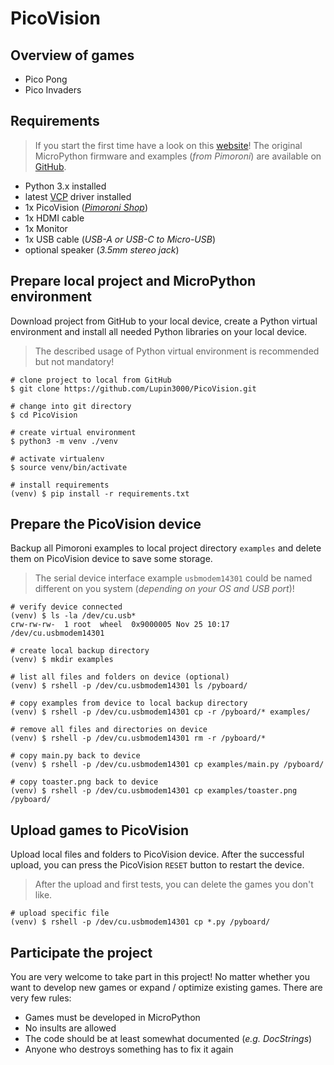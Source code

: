 # PicoVision

## Overview of games

- Pico Pong
- Pico Invaders

## Requirements

> If you start the first time have a look on this [website](https://learn.pimoroni.com/article/getting-started-with-picovision)! The original MicroPython firmware and examples (_from Pimoroni_) are available on [GitHub](https://github.com/pimoroni/picovision#introduction).

- Python 3.x installed
- latest [VCP](https://www.silabs.com/developers/usb-to-uart-bridge-vcp-drivers?tab=downloads) driver installed
- 1x PicoVision (_[Pimoroni Shop](https://shop.pimoroni.com/products/picovision)_)
- 1x HDMI cable
- 1x Monitor
- 1x USB cable (_USB-A or USB-C to Micro-USB_)
- optional speaker (_3.5mm stereo jack_)

## Prepare local project and MicroPython environment

Download project from GitHub to your local device, create a Python virtual environment and install all needed Python libraries on your local device.

> The described usage of Python virtual environment is recommended but not mandatory!

```shell
# clone project to local from GitHub
$ git clone https://github.com/Lupin3000/PicoVision.git

# change into git directory
$ cd PicoVision

# create virtual environment
$ python3 -m venv ./venv

# activate virtualenv
$ source venv/bin/activate

# install requirements
(venv) $ pip install -r requirements.txt
```

## Prepare the PicoVision device

Backup all Pimoroni examples to local project directory `examples` and delete them on PicoVision device to save some storage.

> The serial device interface example `usbmodem14301` could be named different on you system (_depending on your OS and USB port_)!

```shell
# verify device connected
(venv) $ ls -la /dev/cu.usb*
crw-rw-rw-  1 root  wheel  0x9000005 Nov 25 10:17 /dev/cu.usbmodem14301

# create local backup directory
(venv) $ mkdir examples

# list all files and folders on device (optional)
(venv) $ rshell -p /dev/cu.usbmodem14301 ls /pyboard/

# copy examples from device to local backup directory
(venv) $ rshell -p /dev/cu.usbmodem14301 cp -r /pyboard/* examples/

# remove all files and directories on device
(venv) $ rshell -p /dev/cu.usbmodem14301 rm -r /pyboard/*

# copy main.py back to device
(venv) $ rshell -p /dev/cu.usbmodem14301 cp examples/main.py /pyboard/

# copy toaster.png back to device
(venv) $ rshell -p /dev/cu.usbmodem14301 cp examples/toaster.png /pyboard/
```

## Upload games to PicoVision

Upload local files and folders to PicoVision device. After the successful upload, you can press the PicoVision `RESET` button to restart the device.

> After the upload and first tests, you can delete the games you don't like.

```shell
# upload specific file
(venv) $ rshell -p /dev/cu.usbmodem14301 cp *.py /pyboard/
```

## Participate the project

You are very welcome to take part in this project! No matter whether you want to develop new games or expand / optimize existing games. There are very few rules:

- Games must be developed in MicroPython
- No insults are allowed
- The code should be at least somewhat documented (_e.g. DocStrings_)
- Anyone who destroys something has to fix it again
